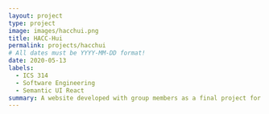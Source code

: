 ```yaml
---
layout: project
type: project
image: images/hacchui.png
title: HACC-Hui
permalink: projects/hacchui
# All dates must be YYYY-MM-DD format!
date: 2020-05-13
labels:
  - ICS 314
  - Software Engineering
  - Semantic UI React
summary: A website developed with group members as a final project for ICS 314.
---
```


 
